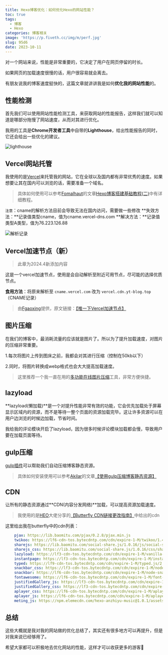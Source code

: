 ```yaml
---
title: Hexo博客优化：如何优化Hexo的网站性能？
toc: true
tags:
  - 博客
  - Hexo
categories: 博客相关
image: 'https://p.fiveth.cc/img/m/perf.jpg'
slug: 95d6
date: 2023-10-11
---
```


对一个网站来说，性能是非常重要的，它决定了用户在网页停留的时长。

如果网页的加载速度很慢的话，用户很容易就会离去。

有朋友说我的博客速度挺快的，这篇文章就讲讲我是如何**优化我的网站性能**的。

## 性能检测

首先我们可以使用网站性能检测工具，来获取网站的性能报告，这样我们就可以知道是哪部分拖慢了网站速度，从而对其进行优化。

我用的工具是**Chrome开发者工具**中自带的**Lighthouse**，给出性能报告的同时，它还会给出一些优化的建议。

<img src="https://p.fiveth.cc/img/m/lighthouse.webp" alt="lighthouse"/>



## Vercel网站托管

我使用的是[Vercel](https://vercel.com/dashboard)来托管我的网站，它在全球以及国内都有非常优秀的速度。如果想要让其在国内可以浏览的话，需要准备一个域名。

> 具体如何使用可以参考[Fomalhaut](https://www.fomal.cc/)的文章[Hexo博客搭建基础教程(二)](https://www.fomal.cc/posts/4aa2d85f.html)中有详细教程。

`注意`：cname的解析方法目前会导致无法在国内访问，需要做一些修改
**失效方法：**记录值类型cname，值为cname.vercel-dns.com
**解决方法：**记录值类型A类型，值为76.223.126.88

<img src="https://p.fiveth.cc/img/m/jiexi.webp" alt="解析记录" />



## Vercel加速节点（新）

> 此章为2024.4新添加内容

这是一个vercel加速节点，使用是会自动解析至附近可用节点，尽可能的选择优质节点。

**食用方法**：将原来解析至 `cname.vercel.com` 改为 `vercel.cdn.yt-blog.top`（CNAME记录）

>  由[Fgaoxing](https://www.yt-blog.top/)提供，原文链接：[【推一下Vercel加速节点】](https://www.yt-blog.top/9952/)



## 图片压缩

在我们的博客中，最消耗流量的应该就是图片了。所以为了提升加载速度，对图片的压缩非常重要。

1.每次将图片上传到图床之前，我都会对其进行压缩（控制在50kb以下）

2.同时，将图片转换成webp格式也会大大提高加载速度。

> 这里推荐一个我一直在用的[多功能在线图片压缩](https://imagestool.com/webp2jpg-online/)工具，非常方便快捷。



## lazyload

**lazyload(懒加载)**是一个对提升性能非常有效的功能，它会优先加载处于屏幕显示区域内的资源，而不是等待一整个页面的资源加载完毕。这让许多资源可以在用户边浏览的时候边加载，节省时间。

我给我的评论模块开启了lazyload，因为很多时候评论模块加载都会慢，导致用户要在加载页面等待。



## gulp压缩

[gulp插件](https://www.gulpjs.com.cn/)可以帮助我们自动压缩博客静态资源。

> 具体如何安装使用可以参考[Akilar](https://akilar.top/)的文章[【使用gulp压缩博客静态资源】](https://akilar.top/posts/49b73b87/)



## CDN

让所有的静态资源通过**CDN(内容分发网络)**加载，可以提高资源加载速度。

> 我使用的是[HEO](https://blog.zhheo.com/)大佬分享的[【Butterfly CDN链接更改指南】](https://blog.zhheo.com/p/790087d9.html)中给出的cdn

这里给出我在butterfly中的cdn列表：

```yml
    pjax: https://lib.baomitu.com/pjax/0.2.8/pjax.min.js
    twikoo: https://lf6-cdn-tos.bytecdntp.com/cdn/expire-1-M/twikoo/1.4.18/twikoo.all.min.js
    sharejs: https://lib.baomitu.com/social-share.js/1.0.16/js/social-share.min.js
    sharejs_css: https://lib.baomitu.com/social-share.js/1.0.16/css/share.min.css
    lazyload: https://lf3-cdn-tos.bytecdntp.com/cdn/expire-1-M/vanilla-lazyload/17.3.1/lazyload.iife.min.js
    instantpage: https://lf3-cdn-tos.bytecdntp.com/cdn/expire-1-M/instant.page/5.1.0/instantpage.min.js
    typed: https://lf9-cdn-tos.bytecdntp.com/cdn/expire-1-M/typed.js/2.0.12/typed.min.js
    snackbar_css: https://lf3-cdn-tos.bytecdntp.com/cdn/expire-1-M/node-snackbar/0.1.16/snackbar.min.css
    snackbar: https://lf6-cdn-tos.bytecdntp.com/cdn/expire-1-M/node-snackbar/0.1.16/snackbar.min.js
    fontawesome: https://lf6-cdn-tos.bytecdntp.com/cdn/expire-1-M/font-awesome/6.0.0/css/all.min.css
    justifiedGallery_js: https://lf3-cdn-tos.bytecdntp.com/cdn/expire-1-M/justifiedGallery/3.8.1/js/jquery.justifiedGallery.min.js
    justifiedGallery_css: https://lf3-cdn-tos.bytecdntp.com/cdn/expire-1-M/justifiedGallery/3.8.1/css/justifiedGallery.min.css
    aplayer_css: https://lf6-cdn-tos.bytecdntp.com/cdn/expire-1-M/aplayer/1.10.1/APlayer.min.css
    aplayer_js: https://lf6-cdn-tos.bytecdntp.com/cdn/expire-1-M/aplayer/1.10.1/APlayer.min.js
    meting_js: https://npm.elemecdn.com/hexo-anzhiyu-music@1.0.1/assets/js/Meting2.min.js
```



## 总结

这些大概就是我对我的网站做的优化总结了，其实还有很多地方可以再提升，但是对我来说已经够用了。

希望大家都可以积极地去优化网站的性能，这样才可以收获更多的游客🙂



